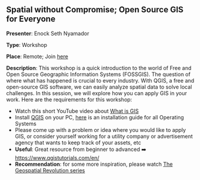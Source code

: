 ## Spatial without Compromise; Open Source GIS for Everyone

**Presenter**: Enock Seth Nyamador

**Type**: Workshop

**Place**: Remote; Join [here](https://meet.osgeo.org/FOSSGIS4EveryoneSFD2024)

**Description**: This workshop is a quick introduction to the world of Free and Open Source Geographic Information Systems (FOSSGIS). The question of where what has happened is crucial to every industry. With QGIS, a free and open-source GIS software, we can easily analyze spatial data to solve local challenges. In this session, we will explore how you can apply GIS in your work. Here are the requirements for this workshop:
- Watch this short YouTube video about [What is GIS](https://www.youtube.com/watch?v=Hau_ZCmN8eU) 
- Install [QGIS](https://qgis.org/) on your PC, [here](https://courses.spatialthoughts.com/install-qgis-ltr.html) is an installation guide for all Operating Systems
- Please come up with a problem or idea where you would like to apply GIS, or consider yourself working for a utility company or advertisement agency that wants to keep track of your assets, etc
-  **Useful**: Great resource from beginner to advanced ➡️ https://www.qgistutorials.com/en/ 
- **Recommendation**: for some more inspiration, please watch [The Geospatial Revolution series](https://www.geospatialrevolution.psu.edu/)
